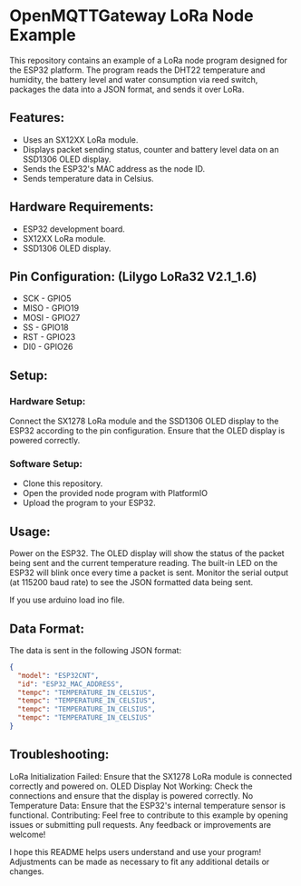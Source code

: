 # OpenMQTTGateway LoRa Node Example
This repository contains an example of a LoRa node program designed for the ESP32 platform. 
The program reads the DHT22 temperature and humidity, the battery level and  water consumption via reed switch, packages the data into a JSON format, and sends it over LoRa.

## Features:
* Uses an SX12XX LoRa module.
* Displays packet sending status, counter and battery level data on an SSD1306 OLED display.
* Sends the ESP32's MAC address as the node ID.
* Sends temperature data in Celsius.

## Hardware Requirements:
* ESP32 development board.
* SX12XX LoRa module.
* SSD1306 OLED display.

## Pin Configuration: (Lilygo LoRa32 V2.1_1.6)
* SCK  - GPIO5
* MISO - GPIO19
* MOSI - GPIO27
* SS   - GPIO18
* RST  - GPIO23
* DI0  - GPIO26

## Setup:
### Hardware Setup:

Connect the SX1278 LoRa module and the SSD1306 OLED display to the ESP32 according to the pin configuration.
Ensure that the OLED display is powered correctly.

### Software Setup:

* Clone this repository.
* Open the provided node program with PlatformIO
* Upload the program to your ESP32.

## Usage:
Power on the ESP32.
The OLED display will show the status of the packet being sent and the current temperature reading.
The built-in LED on the ESP32 will blink once every time a packet is sent.
Monitor the serial output (at 115200 baud rate) to see the JSON formatted data being sent.

If you use arduino load ino file.

## Data Format:
The data is sent in the following JSON format:

```json
{
  "model": "ESP32CNT",
  "id": "ESP32_MAC_ADDRESS",
  "tempc": "TEMPERATURE_IN_CELSIUS",
  "tempc": "TEMPERATURE_IN_CELSIUS",
  "tempc": "TEMPERATURE_IN_CELSIUS",
  "tempc": "TEMPERATURE_IN_CELSIUS"
}
```

## Troubleshooting:
LoRa Initialization Failed: Ensure that the SX1278 LoRa module is connected correctly and powered on.
OLED Display Not Working: Check the connections and ensure that the display is powered correctly.
No Temperature Data: Ensure that the ESP32's internal temperature sensor is functional.
Contributing:
Feel free to contribute to this example by opening issues or submitting pull requests. Any feedback or improvements are welcome!

I hope this README helps users understand and use your program! Adjustments can be made as necessary to fit any additional details or changes.
